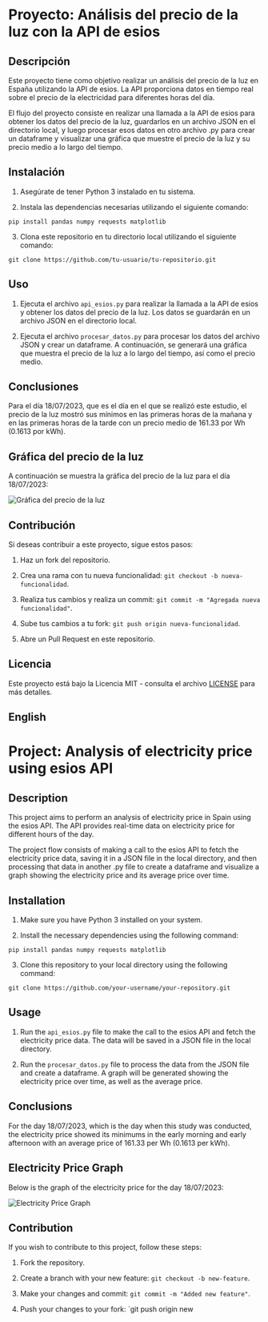 # Proyecto: Análisis del precio de la luz con la API de esios

## Descripción

Este proyecto tiene como objetivo realizar un análisis del precio de la luz en España utilizando la API de esios. La API proporciona datos en tiempo real sobre el precio de la electricidad para diferentes horas del día.

El flujo del proyecto consiste en realizar una llamada a la API de esios para obtener los datos del precio de la luz, guardarlos en un archivo JSON en el directorio local, y luego procesar esos datos en otro archivo .py para crear un dataframe y visualizar una gráfica que muestre el precio de la luz y su precio medio a lo largo del tiempo.

## Instalación

1. Asegúrate de tener Python 3 instalado en tu sistema.

2. Instala las dependencias necesarias utilizando el siguiente comando:

```
pip install pandas numpy requests matplotlib
```

3. Clona este repositorio en tu directorio local utilizando el siguiente comando:

```
git clone https://github.com/tu-usuario/tu-repositorio.git
```

## Uso

1. Ejecuta el archivo `api_esios.py` para realizar la llamada a la API de esios y obtener los datos del precio de la luz. Los datos se guardarán en un archivo JSON en el directorio local.

2. Ejecuta el archivo `procesar_datos.py` para procesar los datos del archivo JSON y crear un dataframe. A continuación, se generará una gráfica que muestra el precio de la luz a lo largo del tiempo, así como el precio medio.

## Conclusiones

Para el día 18/07/2023, que es el día en el que se realizó este estudio, el precio de la luz mostró sus mínimos en las primeras horas de la mañana y en las primeras horas de la tarde con un precio medio de 161.33 por Wh (0.1613 por kWh).

## Gráfica del precio de la luz

A continuación se muestra la gráfica del precio de la luz para el día 18/07/2023:

![Gráfica del precio de la luz]([D:\OneDrive\Documentos\imagenespython\precioluz\precioluz.png](https://github.com/Mawio02/Spain_Light_Price_Study/blob/main/precioluz.png))

## Contribución

Si deseas contribuir a este proyecto, sigue estos pasos:

1. Haz un fork del repositorio.

2. Crea una rama con tu nueva funcionalidad: `git checkout -b nueva-funcionalidad`.

3. Realiza tus cambios y realiza un commit: `git commit -m "Agregada nueva funcionalidad"`.

4. Sube tus cambios a tu fork: `git push origin nueva-funcionalidad`.

5. Abre un Pull Request en este repositorio.

## Licencia

Este proyecto está bajo la Licencia MIT - consulta el archivo [LICENSE](LICENSE) para más detalles.

## English

# Project: Analysis of electricity price using esios API

## Description

This project aims to perform an analysis of electricity price in Spain using the esios API. The API provides real-time data on electricity price for different hours of the day.

The project flow consists of making a call to the esios API to fetch the electricity price data, saving it in a JSON file in the local directory, and then processing that data in another .py file to create a dataframe and visualize a graph showing the electricity price and its average price over time.

## Installation

1. Make sure you have Python 3 installed on your system.

2. Install the necessary dependencies using the following command:

```
pip install pandas numpy requests matplotlib
```

3. Clone this repository to your local directory using the following command:

```
git clone https://github.com/your-username/your-repository.git
```

## Usage

1. Run the `api_esios.py` file to make the call to the esios API and fetch the electricity price data. The data will be saved in a JSON file in the local directory.

2. Run the `procesar_datos.py` file to process the data from the JSON file and create a dataframe. A graph will be generated showing the electricity price over time, as well as the average price.

## Conclusions

For the day 18/07/2023, which is the day when this study was conducted, the electricity price showed its minimums in the early morning and early afternoon with an average price of 161.33 per Wh (0.1613 per kWh).

## Electricity Price Graph

Below is the graph of the electricity price for the day 18/07/2023:

![Electricity Price Graph]([D:\OneDrive\Documentos\imagenespython\precioluz\precioluz.png](https://github.com/Mawio02/Spain_Light_Price_Study/blob/main/precioluz.png))

## Contribution

If you wish to contribute to this project, follow these steps:

1. Fork the repository.

2. Create a branch with your new feature: `git checkout -b new-feature`.

3. Make your changes and commit: `git commit -m "Added new feature"`.

4. Push your changes to your fork: `git push origin new
